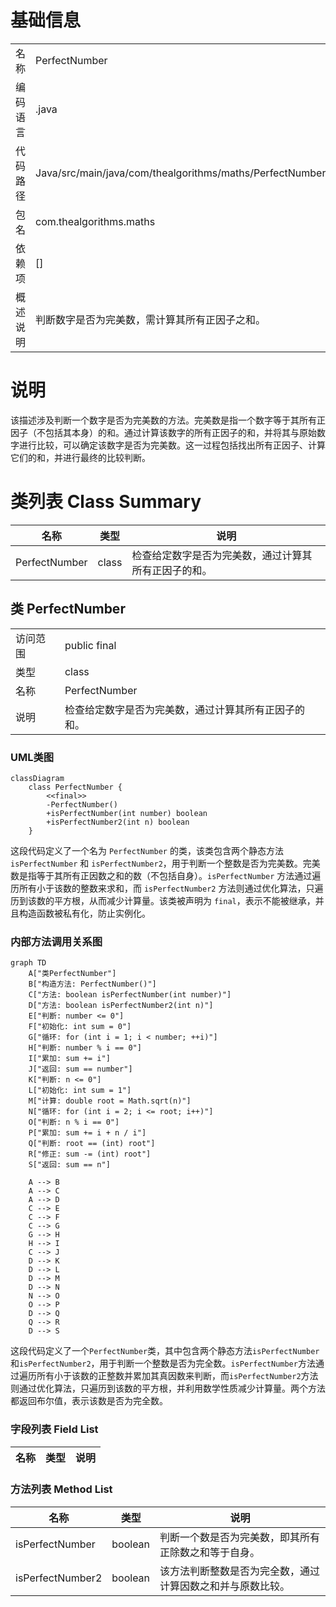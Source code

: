 # 基础信息

|      |      |
|------|------|
| 名称 | PerfectNumber |
| 编码语言 | .java |
| 代码路径 | Java/src/main/java/com/thealgorithms/maths/PerfectNumber.java |
| 包名 | com.thealgorithms.maths |
| 依赖项 | [] |
| 概述说明 | 判断数字是否为完美数，需计算其所有正因子之和。 |

# 说明

该描述涉及判断一个数字是否为完美数的方法。完美数是指一个数字等于其所有正因子（不包括其本身）的和。通过计算该数字的所有正因子的和，并将其与原始数字进行比较，可以确定该数字是否为完美数。这一过程包括找出所有正因子、计算它们的和，并进行最终的比较判断。

# 类列表 Class Summary

| 名称   | 类型  | 说明 |
|-------|------|-------------|
| PerfectNumber | class | 检查给定数字是否为完美数，通过计算其所有正因子的和。 |



## 类 PerfectNumber

|      |      |
|------|------|
| 访问范围 | public final |
| 类型 | class |
| 名称 | PerfectNumber |
| 说明 | 检查给定数字是否为完美数，通过计算其所有正因子的和。 |


### UML类图

```mermaid
classDiagram
    class PerfectNumber {
        <<final>>
        -PerfectNumber()
        +isPerfectNumber(int number) boolean
        +isPerfectNumber2(int n) boolean
    }
```

这段代码定义了一个名为 `PerfectNumber` 的类，该类包含两个静态方法 `isPerfectNumber` 和 `isPerfectNumber2`，用于判断一个整数是否为完美数。完美数是指等于其所有正因数之和的数（不包括自身）。`isPerfectNumber` 方法通过遍历所有小于该数的整数来求和，而 `isPerfectNumber2` 方法则通过优化算法，只遍历到该数的平方根，从而减少计算量。该类被声明为 `final`，表示不能被继承，并且构造函数被私有化，防止实例化。


### 内部方法调用关系图

```mermaid
graph TD
    A["类PerfectNumber"]
    B["构造方法: PerfectNumber()"]
    C["方法: boolean isPerfectNumber(int number)"]
    D["方法: boolean isPerfectNumber2(int n)"]
    E["判断: number <= 0"]
    F["初始化: int sum = 0"]
    G["循环: for (int i = 1; i < number; ++i)"]
    H["判断: number % i == 0"]
    I["累加: sum += i"]
    J["返回: sum == number"]
    K["判断: n <= 0"]
    L["初始化: int sum = 1"]
    M["计算: double root = Math.sqrt(n)"]
    N["循环: for (int i = 2; i <= root; i++)"]
    O["判断: n % i == 0"]
    P["累加: sum += i + n / i"]
    Q["判断: root == (int) root"]
    R["修正: sum -= (int) root"]
    S["返回: sum == n"]

    A --> B
    A --> C
    A --> D
    C --> E
    C --> F
    C --> G
    G --> H
    H --> I
    C --> J
    D --> K
    D --> L
    D --> M
    D --> N
    N --> O
    O --> P
    D --> Q
    Q --> R
    D --> S
```

这段代码定义了一个`PerfectNumber`类，其中包含两个静态方法`isPerfectNumber`和`isPerfectNumber2`，用于判断一个整数是否为完全数。`isPerfectNumber`方法通过遍历所有小于该数的正整数并累加其真因数来判断，而`isPerfectNumber2`方法则通过优化算法，只遍历到该数的平方根，并利用数学性质减少计算量。两个方法都返回布尔值，表示该数是否为完全数。

### 字段列表 Field List

| 名称  | 类型  | 说明 |
|-------|-------|------|

### 方法列表 Method List

| 名称  | 类型  | 说明 |
|-------|-------|------|
| isPerfectNumber | boolean | 判断一个数是否为完美数，即其所有正除数之和等于自身。 |
| isPerfectNumber2 | boolean | 该方法判断整数是否为完全数，通过计算因数之和并与原数比较。 |




